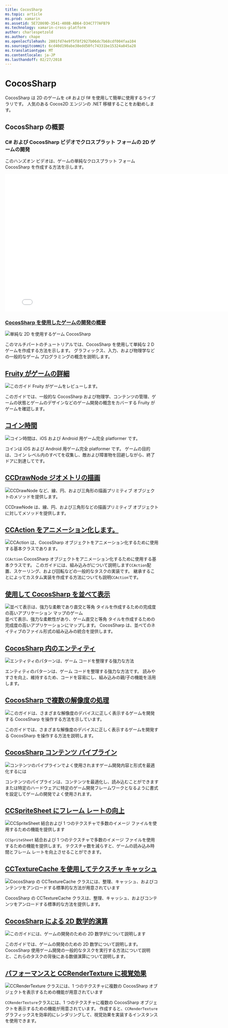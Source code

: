 ```yaml
---
title: CocosSharp
ms.topic: article
ms.prod: xamarin
ms.assetid: 5E72869D-3541-408B-AB64-D34C777AFB79
ms.technology: xamarin-cross-platform
author: charlespetzold
ms.author: chape
ms.openlocfilehash: 2801fd74e9f5f8f2927b06dc7b68cdf004faa104
ms.sourcegitcommit: 6cd40d190abe38edd50fc74331be15324a845a28
ms.translationtype: MT
ms.contentlocale: ja-JP
ms.lasthandoff: 02/27/2018
---
```

# <a name="cocossharp"></a>CocosSharp

CocosSharp は 2D のゲームを c# および f# を使用して簡単に使用するライブラリです。 人気のある Cocos2D エンジンの .NET 移植することをお勧めします。

## <a name="introduction-to-cocossharp"></a>CocosSharp の概要

###  <a name="developing-cross-platform-2d-games-in-c-and-cocossharp-video"></a>C# および CocosSharp ビデオでクロスプラット フォームの 2D ゲームの開発

このハンズオン ビデオは、ゲームの単純なクロスプラット フォーム CocosSharp を作成する方法を示します。

<iframe src="//channel9.msdn.com/Shows/Visual-Studio-Toolbox/Developing-Cross-platform-2D-Games-in-C-and-CocosSharp/player" width="800" height="450" allowFullScreen frameBorder="0"></iframe>

###  <a name="introduction-to-game-development-with-cocossharpgraphics-gamescocossharpfirst-gameindexmd"></a>[CocosSharp を使用したゲームの開発の概要](~/graphics-games/cocossharp/first-game/index.md)

![](images/first-game.png "単純な 2D を使用するゲーム CocosSharp")

このマルチパートのチュートリアルでは、CocosSharp を使用して単純な 2 D ゲームを作成する方法を示します。 グラフィックス、入力、および物理学などの一般的なゲーム プログラミングの概念を説明します。



##  <a name="fruity-falls-game-detailsgraphics-gamescocossharpfruity-fallsmd"></a>[Fruity がゲームの詳細](~/graphics-games/cocossharp/fruity-falls.md)

![](images/fruity-falls.png "このガイド Fruity がゲームをレビューします。")

このガイドでは、一般的な CocosSharp および物理学、コンテンツの管理、ゲームの状態とゲームのデザインなどのゲーム開発の概念をカバーする Fruity がゲームを確認します。  



## <a name="coin-timegraphics-gamescocossharpcointimemd"></a>[コイン時間](~/graphics-games/cocossharp/cointime.md)

![](images/cointime.png "コイン時間は、iOS および Android 用ゲーム完全 platformer です。")

コインは iOS および Android 用ゲーム完全 platformer です。 ゲームの目的は、コイン レベル内のすべてを収集し、敵および障害物を回避しながら、終了ドアに到達してです。



## <a name="drawing-geometry-with-ccdrawnodegraphics-gamescocossharpccdrawnodemd"></a>[CCDrawNode ジオメトリの描画](~/graphics-games/cocossharp/ccdrawnode.md)

![](images/ccdrawnode.png "CCDrawNode など、線、円、および三角形の描画プリミティブ オブジェクトのメソッドを提供します。")

CCDrawNode は、線、円、および三角形などの描画プリミティブ オブジェクトに対してメソッドを提供します。



## <a name="animating-with-ccactiongraphics-gamescocossharpccactionmd"></a>[CCAction をアニメーション化します。](~/graphics-games/cocossharp/ccaction.md)

![](images/ccaction.png "CCAction は、CocosSharp オブジェクトをアニメーション化するために使用する基本クラスであります。")

`CCAction` CocosSharp オブジェクトをアニメーション化するために使用する基本クラスです。 このガイドには、組み込みがについて説明します`CCAction`配置、スケーリング、および回転などの一般的なタスクの実装です。 継承することによってカスタム実装を作成する方法についても説明`CCAction`です。



## <a name="using-tiled-with-cocossharpgraphics-gamescocossharptiledmd"></a>[使用して CocosSharp を並べて表示](~/graphics-games/cocossharp/tiled.md)

![](images/tiled.png "並べて表示は、強力な柔軟であり直交と等角 タイルを作成するための完成度の高いアプリケーション マップのゲーム")並べて表示、強力な柔軟性があり、ゲーム直交と等角 タイルを作成するための完成度の高いアプリケーションにマップします。 CocosSharp は、並べてのネイティブのファイル形式の組み込みの統合を提供します。



##  <a name="entities-in-cocossharpgraphics-gamescocossharpentitiesmd"></a>[CocosSharp 内のエンティティ](~/graphics-games/cocossharp/entities.md)

![](images/entities.png "エンティティのパターンは、ゲーム コードを整理する強力な方法")

エンティティのパターンは、ゲーム コードを整理する強力な方法です。 読みやすさを向上、維持するため、コードを容易にし、組み込みの親/子の機能を活用します。



##  <a name="handling-multiple-resolutions-in-cocossharpgraphics-gamescocossharpresolutionsmd"></a>[CocosSharp で複数の解像度の処理](~/graphics-games/cocossharp/resolutions.md)

![](images/resolutions.png "このガイドは、さまざまな解像度のデバイスに正しく表示するゲームを開発する CocosSharp を操作する方法を示しています。")

このガイドでは、さまざまな解像度のデバイスに正しく表示するゲームを開発する CocosSharp を操作する方法を説明します。



##  <a name="cocossharp-content-pipelinegraphics-gamescocossharpcontent-pipelineindexmd"></a>[CocosSharp コンテンツ パイプライン](~/graphics-games/cocossharp/content-pipeline/index.md)

![](images/content-pipeline.png "コンテンツのパイプラインでよく使用されますゲーム開発内容と形式を最適化するには")

コンテンツのパイプラインは、コンテンツを最適化し、読み込むことができますまたは特定のハードウェアに特定のゲーム開発フレームワークとなるように書式を設定してゲームの開発でよく使用されます。



## <a name="improving-framerate-with-ccspritesheetgraphics-gamescocossharpccspritesheetmd"></a>[CCSpriteSheet にフレーム レートの向上](~/graphics-games/cocossharp/ccspritesheet.md)

![](images/ccspritesheet.png "CCSpriteSheet 結合および 1 つのテクスチャで多数のイメージ ファイルを使用するための機能を提供します")

`CCSpriteSheet` 結合および 1 つのテクスチャで多数のイメージ ファイルを使用するための機能を提供します。 テクスチャ数を減らすと、ゲームの読み込み時間とフレーム レートを向上させることができます。



## <a name="texture-caching-using-cctexturecachegraphics-gamescocossharptexture-cachemd"></a>[CCTextureCache を使用してテクスチャ キャッシュ](~/graphics-games/cocossharp/texture-cache.md)

![](images/texture-cache.png "CocosSharp の CCTextureCache クラスには、整理、キャッシュ、およびコンテンツをアンロードする標準的な方法が用意されています")

CocosSharp の CCTextureCache クラスは、整理、キャッシュ、およびコンテンツをアンロードする標準的な方法を提供します。 



## <a name="2d-math-with-cocossharpgraphics-gamescocossharpmathmd"></a>[CocosSharp による 2D 数学的演算](~/graphics-games/cocossharp/math.md)

![](images/math.png "このガイドには、ゲームの開発のための 2D 数学がについて説明します")

このガイドでは、ゲームの開発のための 2D 数学について説明します。 CocosSharp 使用ゲーム開発の一般的なタスクを実行する方法について説明と、これらのタスクの背後にある数値演算について説明します。



## <a name="performance-and-visual-effects-with-ccrendertexturegraphics-gamescocossharpccrendertexturemd"></a>[パフォーマンスと CCRenderTexture に視覚効果](~/graphics-games/cocossharp/ccrendertexture.md)

![](images/ccrendertexture.png "CCRenderTexture クラスには、1 つのテクスチャに複数の CocosSharp オブジェクトを表示するための機能が用意されています")

`CCRenderTexture`クラスには、1 つのテクスチャに複数の CocosSharp オブジェクトを表示するための機能が用意されています。 作成すると、`CCRenderTexture`グラフィックスを効率的にレンダリングして、視覚効果を実装するインスタンスを使用できます。

 
